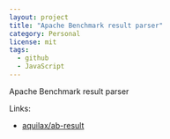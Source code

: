 ```yaml
---
layout: project
title: "Apache Benchmark result parser"
category: Personal
license: mit
tags:
  - github
  - JavaScript
---
```


Apache Benchmark result parser

Links:


* [aquilax/ab-result](https://github.com/aquilax/ab-result)
